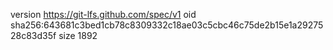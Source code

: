 version https://git-lfs.github.com/spec/v1
oid sha256:643681c3bed1cb78c8309332c18ae03c5cbc46c75de2b15e1a2927528c83d35f
size 1892
